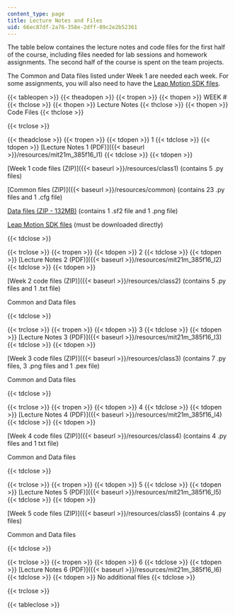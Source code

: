 ```yaml
---
content_type: page
title: Lecture Notes and Files
uid: 66ec87df-2a76-358e-2dff-09c2e2b52361
---
```


The table below containes the lecture notes and code files for the first half of the course, including files needed for lab sessions and homework assignments. The second half of the course is spent on the team projects.

The Common and Data files listed under Week 1 are needed each week. For some assignments, you will also need to have the [Leap Motion SDK files](https://web.archive.org/web/20191231035059/https://developer.leapmotion.com/setup/desktop).

{{< tableopen >}}
{{< theadopen >}}
{{< tropen >}}
{{< thopen >}}
WEEK #
{{< thclose >}}
{{< thopen >}}
Lecture Notes
{{< thclose >}}
{{< thopen >}}
Code Files
{{< thclose >}}

{{< trclose >}}

{{< theadclose >}}
{{< tropen >}}
{{< tdopen >}}
1
{{< tdclose >}}
{{< tdopen >}}
[Lecture Notes 1 (PDF)]({{< baseurl >}}/resources/mit21m_385f16_l1)
{{< tdclose >}}
{{< tdopen >}}


[Week 1 code files (ZIP)]({{< baseurl >}}/resources/class1) (contains 5 .py files)

[Common files (ZIP)]({{< baseurl >}}/resources/common) (contains 23 .py files and 1 .cfg file)

[Data files (ZIP - 132MB)](/ans7870/21m/21m.385/f16/MIT21M_385F16_data.zip) (contains 1 .sf2 file and 1 .png file)

[Leap Motion SDK files](https://developer.leapmotion.com/sdk/v2) (must be downloaded directly)


{{< tdclose >}}

{{< trclose >}}
{{< tropen >}}
{{< tdopen >}}
2
{{< tdclose >}}
{{< tdopen >}}
[Lecture Notes 2 (PDF)]({{< baseurl >}}/resources/mit21m_385f16_l2)
{{< tdclose >}}
{{< tdopen >}}


[Week 2 code files (ZIP)]({{< baseurl >}}/resources/class2) (contains 5 .py files and 1 .txt file)

Common and Data files


{{< tdclose >}}

{{< trclose >}}
{{< tropen >}}
{{< tdopen >}}
3
{{< tdclose >}}
{{< tdopen >}}
[Lecture Notes 3 (PDF)]({{< baseurl >}}/resources/mit21m_385f16_l3)
{{< tdclose >}}
{{< tdopen >}}


[Week 3 code files (ZIP)]({{< baseurl >}}/resources/class3) (contains 7 .py files, 3 .png files and 1 .pex file)

Common and Data files


{{< tdclose >}}

{{< trclose >}}
{{< tropen >}}
{{< tdopen >}}
4
{{< tdclose >}}
{{< tdopen >}}
[Lecture Notes 4 (PDF)]({{< baseurl >}}/resources/mit21m_385f16_l4)
{{< tdclose >}}
{{< tdopen >}}


[Week 4 code files (ZIP)]({{< baseurl >}}/resources/class4) (contains 4 .py files and 1 txt file)

Common and Data files


{{< tdclose >}}

{{< trclose >}}
{{< tropen >}}
{{< tdopen >}}
5
{{< tdclose >}}
{{< tdopen >}}
[Lecture Notes 5 (PDF)]({{< baseurl >}}/resources/mit21m_385f16_l5)
{{< tdclose >}}
{{< tdopen >}}


[Week 5 code files (ZIP)]({{< baseurl >}}/resources/class5) (contains 4 .py files)

Common and Data files


{{< tdclose >}}

{{< trclose >}}
{{< tropen >}}
{{< tdopen >}}
6
{{< tdclose >}}
{{< tdopen >}}
[Lecture Notes 6 (PDF)]({{< baseurl >}}/resources/mit21m_385f16_l6)
{{< tdclose >}}
{{< tdopen >}}
No additional files
{{< tdclose >}}

{{< trclose >}}

{{< tableclose >}}
